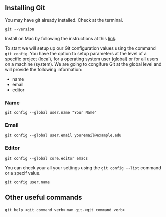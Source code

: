 ## Installing Git

You may have git already installed. Check at the terminal.

`git --version`  


Install on Mac by following the instructions at this [link](https://git-scm.com/download/mac).



To start we will setup up our Git configuration values using the command `git config`. You have the option to setup parameters at the level of a specific project (local), for a operating system user (global) or for all users on a machine (system). We are going to congifure Git at the global level and will provide the following information:

* name
* email
* editor

### Name

`git config --global user.name "Your Name"`

### Email

`git config --global user.email youremail@example.edu`

### Editor

`git config --global core.editor emacs` 


You can check your all your settings using the `git config --list` command or a specif value.

`git config user.name` 


## Other useful commands

`git help <git command verb>`
`man git-<git command verb>`